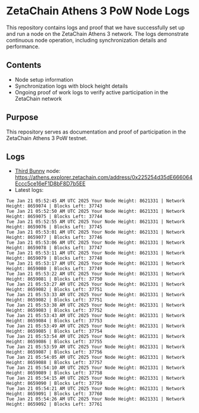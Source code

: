 # ZetaChain Athens 3 PoW Node Logs
This repository contains logs and proof that we have successfully set up and run a node on the ZetaChain Athens 3 network. The logs demonstrate continuous node operation, including synchronization details and performance.

## Contents
- Node setup information
- Synchronization logs with block height details
- Ongoing proof of work logs to verify active participation in the ZetaChain network

## Purpose
This repository serves as documentation and proof of participation in the ZetaChain Athens 3 PoW testnet.

## Logs

- [Third Bunny](https://thirdbunny.xyz/) node: https://athens.explorer.zetachain.com/address/0x225254d35dE666064Eccc5ce16eF1D8bF8D7b5EE
- Latest logs:
```
Tue Jan 21 05:52:45 AM UTC 2025 Your Node Height: 8621331 | Network Height: 8659074 | Blocks Left: 37743
Tue Jan 21 05:52:50 AM UTC 2025 Your Node Height: 8621331 | Network Height: 8659075 | Blocks Left: 37744
Tue Jan 21 05:52:55 AM UTC 2025 Your Node Height: 8621331 | Network Height: 8659076 | Blocks Left: 37745
Tue Jan 21 05:53:01 AM UTC 2025 Your Node Height: 8621331 | Network Height: 8659077 | Blocks Left: 37746
Tue Jan 21 05:53:06 AM UTC 2025 Your Node Height: 8621331 | Network Height: 8659078 | Blocks Left: 37747
Tue Jan 21 05:53:11 AM UTC 2025 Your Node Height: 8621331 | Network Height: 8659079 | Blocks Left: 37748
Tue Jan 21 05:53:17 AM UTC 2025 Your Node Height: 8621331 | Network Height: 8659080 | Blocks Left: 37749
Tue Jan 21 05:53:22 AM UTC 2025 Your Node Height: 8621331 | Network Height: 8659081 | Blocks Left: 37750
Tue Jan 21 05:53:27 AM UTC 2025 Your Node Height: 8621331 | Network Height: 8659082 | Blocks Left: 37751
Tue Jan 21 05:53:33 AM UTC 2025 Your Node Height: 8621331 | Network Height: 8659082 | Blocks Left: 37751
Tue Jan 21 05:53:38 AM UTC 2025 Your Node Height: 8621331 | Network Height: 8659083 | Blocks Left: 37752
Tue Jan 21 05:53:43 AM UTC 2025 Your Node Height: 8621331 | Network Height: 8659084 | Blocks Left: 37753
Tue Jan 21 05:53:49 AM UTC 2025 Your Node Height: 8621331 | Network Height: 8659085 | Blocks Left: 37754
Tue Jan 21 05:53:54 AM UTC 2025 Your Node Height: 8621331 | Network Height: 8659086 | Blocks Left: 37755
Tue Jan 21 05:53:59 AM UTC 2025 Your Node Height: 8621331 | Network Height: 8659087 | Blocks Left: 37756
Tue Jan 21 05:54:05 AM UTC 2025 Your Node Height: 8621331 | Network Height: 8659088 | Blocks Left: 37757
Tue Jan 21 05:54:10 AM UTC 2025 Your Node Height: 8621331 | Network Height: 8659089 | Blocks Left: 37758
Tue Jan 21 05:54:15 AM UTC 2025 Your Node Height: 8621331 | Network Height: 8659090 | Blocks Left: 37759
Tue Jan 21 05:54:21 AM UTC 2025 Your Node Height: 8621331 | Network Height: 8659091 | Blocks Left: 37760
Tue Jan 21 05:54:26 AM UTC 2025 Your Node Height: 8621331 | Network Height: 8659092 | Blocks Left: 37761
```

